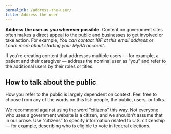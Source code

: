 ```yaml
---
permalink: /address-the-user/
title: Address the user
---
```

**Address the user as *you* wherever possible.** Content on government
sites often makes a direct appeal to the public and businesses to get
involved or take action. For example, *You can contact 18F at this email
address* or *Learn more about starting your MyRA account*.

If you’re creating content that addresses multiple users — for example,
a patient and their caregiver — address the nominal user as “you” and
refer to the additional users by their roles or titles.

## How to talk about the public

How you refer to the public is largely dependent on context. Feel free to choose from any of the words on this list: people, the public, users, or folks.

We recommend against using the word “citizens” this way. Not everyone who uses a government website is a citizen, and we shouldn’t assume that in our prose. Use “citizens” to specify information related to U.S. citizenship — for example, describing who is eligible to vote in federal elections.
